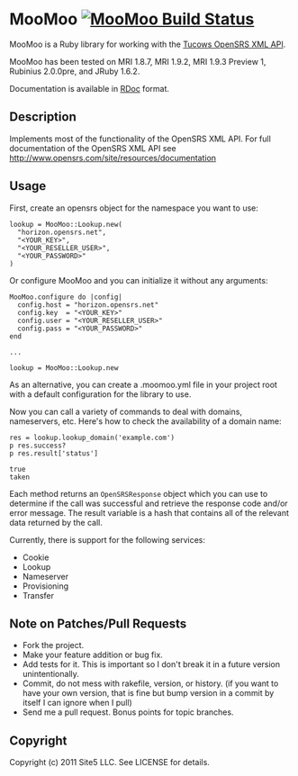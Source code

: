 MooMoo [![MooMoo Build Status][Build Icon]][Build Status]
=========================================================

MooMoo is a Ruby library for working with the [Tucows OpenSRS XML API][].

MooMoo has been tested on MRI 1.8.7, MRI 1.9.2, MRI 1.9.3 Preview 1,
Rubinius 2.0.0pre, and JRuby 1.6.2.

Documentation is available in [RDoc][] format.

[Build Status]: http://travis-ci.org/site5/moo_moo
[Build Icon]: https://secure.travis-ci.org/site5/moo_moo.png?branch=master
[Tucows OpenSRS XML API]: http://www.opensrs.com/site/resources/documentation
[RDoc]: http://rdoc.info/github/site5/moo_moo/master/frames

Description
-----------

Implements most of the functionality of the OpenSRS XML API. For full
documentation of the OpenSRS XML API see
<http://www.opensrs.com/site/resources/documentation>

Usage
-----

First, create an opensrs object for the namespace you want to use:

    lookup = MooMoo::Lookup.new(
      "horizon.opensrs.net",
      "<YOUR_KEY>",
      "<YOUR_RESELLER_USER>",
      "<YOUR_PASSWORD>"
    )

Or configure MooMoo and you can initialize it without any arguments:

    MooMoo.configure do |config|
      config.host = "horizon.opensrs.net"
      config.key  = "<YOUR_KEY>"
      config.user = "<YOUR_RESELLER_USER>"
      config.pass = "<YOUR_PASSWORD>"
    end

    ...

    lookup = MooMoo::Lookup.new

As an alternative, you can create a .moomoo.yml file in your project root with a default
configuration for the library to use.

Now you can call a variety of commands to deal with domains, nameservers, etc.
Here's how to check the availability of a domain name:

    res = lookup.lookup_domain('example.com')
    p res.success?
    p res.result['status']

    true
    taken

Each method returns an `OpenSRSResponse` object which you can use to determine
if the call was successful and retrieve the response code and/or error
message. The result variable is a hash that contains all of the relevant data
returned by the call.

Currently, there is support for the following services:

  * Cookie
  * Lookup
  * Nameserver
  * Provisioning
  * Transfer

Note on Patches/Pull Requests
-----------------------------

* Fork the project.
* Make your feature addition or bug fix.
* Add tests for it. This is important so I don't break it in a
  future version unintentionally.
* Commit, do not mess with rakefile, version, or history. (if you want to have
  your own version, that is fine but bump version in a commit by itself I can
  ignore when I pull)
* Send me a pull request. Bonus points for topic branches.

Copyright
---------

Copyright (c) 2011 Site5 LLC. See LICENSE for details.
